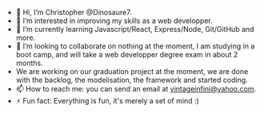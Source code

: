 - 👋 Hi, I’m Christopher @Dinosaure7.
- 👀 I’m interested in improving my skills as a web developper.
- 🌱 I’m currently learning Javascript/React, Express/Node, Git/GitHub and more.
- 💞️ I’m looking to collaborate on nothing at the moment, I am studying in a boot camp, and will take a web developper degree exam in about 2 months.
- We are working on our graduation project at the moment, we are done with the backlog, the modelisation, the framework and started coding.
- 📫 How to reach me: you can send an email at vintageinfini@yahoo.com.
- ⚡ Fun fact: Everything is fun, it's merely a set of mind :)

